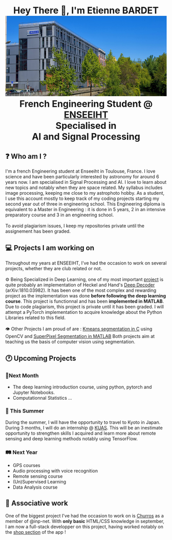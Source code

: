 <h1 align="center">
  Hey There 👋, I'm Etienne BARDET
  <br>
  <img src="./images/N7.jpg" alt="ENSEEIHT" height="250"/>
  <br>
  French Engineering Student @ <a href="https://www.enseeiht.fr">ENSEEIHT</a>
  <br>Specialised in<br>
  AI and Signal Processing
</h1>

## ❓ Who am I ?

I'm a french Engineering student at Enseeiht in Toulouse, France. I love science and have been particularly interested by astronomy for around 6 years now. I am specialised in Signal Processing and AI. I love to learn about new topics and notably when they are space related. My syllabus includes image processing, keeping me close to my astrophoto hobby. As a student, I use this account mostly to keep track of my coding projects starting my second year out of three in engineering school. This Engineering diploma is equivalent to a Master in Engineering : it is done in 5 years, 2 in an intensive preparatory course and 3 in an engineering school.
<br><br>
To avoid plagiarism issues, I keep my repositories private until the assignement has been graded. 

## 💻 Projects I am working on 

Throughout my years at ENSEEIHT, I've had the occasion to work on several projects, whether they are club related or not.
<br><br>
⚙️ Being Specialized in Deep Learning, one of my most important [project](https://github.com/Etienne-bdt/Deep-Decoding) is quite probably an implementation of Heckel and Hand's [Deep Decoder](https://arxiv.org/abs/1810.03982) (arXiv:1810.03982). 
It has been one of the most complex and rewarding project as the implementation was done **before following the deep learning course**. This project is functionnal and has been __implemented in MATLAB__. Due to code plagiarism, this project is private until it has been graded. I will attempt a PyTorch implementation to acquire knowledge about the Python Libraries related to this field.
<br><br>
👁️ Other Projects I am proud of are : [Kmeans segmentation in C](https://github.com/Etienne-bdt/Projet-Image) using OpenCV and [SuperPixel Segmentation in MATLAB](https://github.com/Etienne-bdt/Modelisation)
Both projects aim at teaching us the basis of computer vision using segmentation.

## 🕐 Upcoming Projects

### 🎯Next Month 
  - The deep learning introduction course, using python, pytorch and Jupyter Notebooks.
  - Computationnal Statistics ...

### 🗾 This Summer

During the summer, I will have the opportunity to travel to Kyoto in Japan. During 3 months, I will do an internship @ [KUAS](https://www.kuas.ac.jp/en/). This will be an inestimate opportunity to strengthen skills I acquired and learn more about remote sensing and deep learning methods notably using TensorFlow.

### 🛤️ Next Year
  - GPS courses
  - Audio processing with voice recognition
  - Remote sensing course
  - (Un)Supervised Learning
  - Data Analysis course

## 🤝 Associative work 

One of the biggest project I've had the occasion to work on is [Churros](https://git.inpt.fr/inp-net/churros) as a member of @inp-net.
With **only basic** HTML/CSS knowledge in september, I am now a full-stack developper on this project, having worked notably on the [shop section](https://git.inpt.fr/inp-net/churros/-/merge_requests/127) of the app !



<!--
**Etienne-bdt/Etienne-bdt** is a ✨ _special_ ✨ repository because its `README.md` (this file) appears on your GitHub profile.

Here are some ideas to get you started:

- 🔭 I’m currently working on ...
- 🌱 I’m currently learning ...
- 👯 I’m looking to collaborate on ...
- 🤔 I’m looking for help with ...
- 💬 Ask me about ...
- 📫 How to reach me: ...
- 😄 Pronouns: ...
- ⚡ Fun fact: ...
-->
